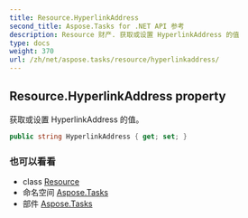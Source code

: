 ```yaml
---
title: Resource.HyperlinkAddress
second_title: Aspose.Tasks for .NET API 参考
description: Resource 财产. 获取或设置 HyperlinkAddress 的值
type: docs
weight: 370
url: /zh/net/aspose.tasks/resource/hyperlinkaddress/
---
```

## Resource.HyperlinkAddress property

获取或设置 HyperlinkAddress 的值。

```csharp
public string HyperlinkAddress { get; set; }
```

### 也可以看看

* class [Resource](../)
* 命名空间 [Aspose.Tasks](../../resource/)
* 部件 [Aspose.Tasks](../../../)


